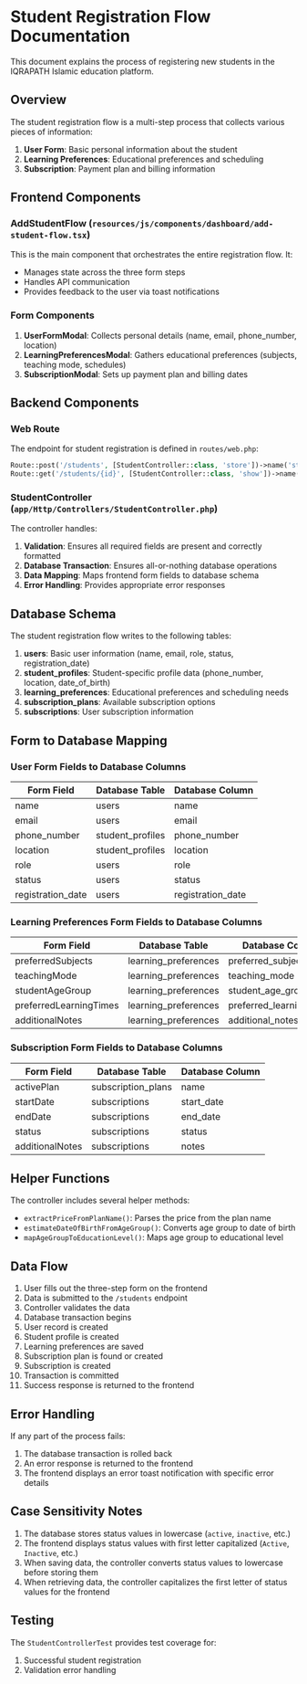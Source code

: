 # Student Registration Flow Documentation

This document explains the process of registering new students in the IQRAPATH Islamic education platform.

## Overview

The student registration flow is a multi-step process that collects various pieces of information:

1. **User Form**: Basic personal information about the student
2. **Learning Preferences**: Educational preferences and scheduling
3. **Subscription**: Payment plan and billing information

## Frontend Components

### AddStudentFlow (`resources/js/components/dashboard/add-student-flow.tsx`)

This is the main component that orchestrates the entire registration flow. It:

- Manages state across the three form steps
- Handles API communication
- Provides feedback to the user via toast notifications

### Form Components

1. **UserFormModal**: Collects personal details (name, email, phone_number, location)
2. **LearningPreferencesModal**: Gathers educational preferences (subjects, teaching mode, schedules)
3. **SubscriptionModal**: Sets up payment plan and billing dates

## Backend Components

### Web Route

The endpoint for student registration is defined in `routes/web.php`:

```php
Route::post('/students', [StudentController::class, 'store'])->name('students.store');
Route::get('/students/{id}', [StudentController::class, 'show'])->name('students.show');
```

### StudentController (`app/Http/Controllers/StudentController.php`)

The controller handles:

1. **Validation**: Ensures all required fields are present and correctly formatted
2. **Database Transaction**: Ensures all-or-nothing database operations
3. **Data Mapping**: Maps frontend form fields to database schema
4. **Error Handling**: Provides appropriate error responses

## Database Schema

The student registration flow writes to the following tables:

1. **users**: Basic user information (name, email, role, status, registration_date)
2. **student_profiles**: Student-specific profile data (phone_number, location, date_of_birth)
3. **learning_preferences**: Educational preferences and scheduling needs
4. **subscription_plans**: Available subscription options
5. **subscriptions**: User subscription information

## Form to Database Mapping

### User Form Fields to Database Columns

| Form Field        | Database Table | Database Column   |
|-------------------|---------------|-------------------|
| name              | users         | name              |
| email             | users         | email             |
| phone_number      | student_profiles | phone_number   |
| location          | student_profiles | location       |
| role              | users         | role              |
| status            | users         | status            |
| registration_date | users         | registration_date |

### Learning Preferences Form Fields to Database Columns

| Form Field            | Database Table       | Database Column         |
|-----------------------|----------------------|-------------------------|
| preferredSubjects     | learning_preferences | preferred_subjects      |
| teachingMode          | learning_preferences | teaching_mode           |
| studentAgeGroup       | learning_preferences | student_age_group       |
| preferredLearningTimes| learning_preferences | preferred_learning_times|
| additionalNotes       | learning_preferences | additional_notes        |

### Subscription Form Fields to Database Columns

| Form Field        | Database Table       | Database Column         |
|-------------------|----------------------|-------------------------|
| activePlan        | subscription_plans   | name                    |
| startDate         | subscriptions        | start_date              |
| endDate           | subscriptions        | end_date                |
| status            | subscriptions        | status                  |
| additionalNotes   | subscriptions        | notes                   |

## Helper Functions

The controller includes several helper methods:

- `extractPriceFromPlanName()`: Parses the price from the plan name
- `estimateDateOfBirthFromAgeGroup()`: Converts age group to date of birth
- `mapAgeGroupToEducationLevel()`: Maps age group to educational level

## Data Flow

1. User fills out the three-step form on the frontend
2. Data is submitted to the `/students` endpoint
3. Controller validates the data
4. Database transaction begins
5. User record is created
6. Student profile is created
7. Learning preferences are saved
8. Subscription plan is found or created
9. Subscription is created
10. Transaction is committed
11. Success response is returned to the frontend

## Error Handling

If any part of the process fails:

1. The database transaction is rolled back
2. An error response is returned to the frontend
3. The frontend displays an error toast notification with specific error details

## Case Sensitivity Notes

1. The database stores status values in lowercase (`active`, `inactive`, etc.)
2. The frontend displays status values with first letter capitalized (`Active`, `Inactive`, etc.)
3. When saving data, the controller converts status values to lowercase before storing them
4. When retrieving data, the controller capitalizes the first letter of status values for the frontend

## Testing

The `StudentControllerTest` provides test coverage for:

1. Successful student registration
2. Validation error handling 
